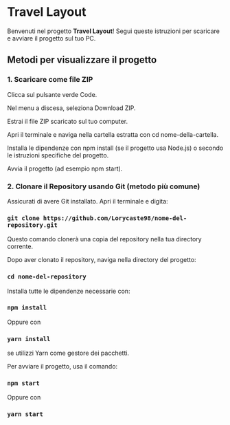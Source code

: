 # Travel Layout

Benvenuti nel progetto **Travel Layout**! Segui queste istruzioni per scaricare e avviare il progetto sul tuo PC.

## Metodi per visualizzare il progetto

### 1. Scaricare come file ZIP

Clicca sul pulsante verde Code.

Nel menu a discesa, seleziona Download ZIP.

Estrai il file ZIP scaricato sul tuo computer.

Apri il terminale e naviga nella cartella estratta con cd nome-della-cartella.

Installa le dipendenze con npm install (se il progetto usa Node.js) o secondo le istruzioni specifiche del progetto.

Avvia il progetto (ad esempio npm start).

### 2. Clonare il Repository usando Git (metodo più comune)

Assicurati di avere Git installato.
Apri il terminale e digita:

### `git clone https://github.com/Lorycaste98/nome-del-repository.git`

Questo comando clonerà una copia del repository nella tua directory corrente.

Dopo aver clonato il repository, naviga nella directory del progetto:

### `cd nome-del-repository`

Installa tutte le dipendenze necessarie con:

### `npm install`

Oppure con

### `yarn install`

se utilizzi Yarn come gestore dei pacchetti.

Per avviare il progetto, usa il comando:

### `npm start`

Oppure con

### `yarn start`
